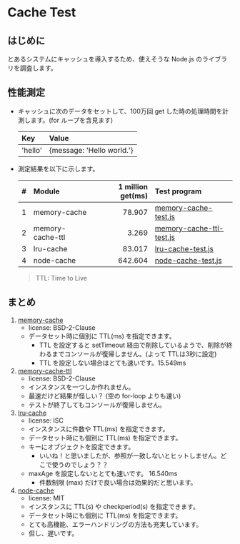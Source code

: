 # Cache Test
## はじめに
とあるシステムにキャッシュを導入するため、使えそうな Node.js のライブラリを調査します。

## 性能測定
* キャッシュに次のデータをセットして、100万回 get した時の処理時間を計測します。(for ループを含見ます)

    | Key     | Value                     |
    |:--------|:--------------------------|
    | 'hello' | {message: 'Hello world.'} |

* 測定結果を以下に示します。

    | # | Module           | 1 million get(ms) | Test program                                         |
    |--:|:-----------------|------------------:|:-----------------------------------------------------|
    | 1 | memory-cache     | 78.907            | [memory-cache-test.js](memory-cache-test.js)         |
    | 2 | memory-cache-ttl | 3.269             | [memory-cache-ttl-test.js](memory-cache-ttl-test.js) |
    | 3 | lru-cache        | 83.017            | [lru-cache-test.js](lru-cache-test.js)               |
    | 4 | node-cache       | 642.604           | [node-cache-test.js](node-cache-test.js)             |

    > TTL: Time to Live

## まとめ
1. [memory-cache](https://www.npmjs.com/package/memory-cache)
    - license: BSD-2-Clause
    - データセット時に個別に TTL(ms) を指定できます。
        - TTL を設定すると setTimeout 経由で削除しているようで、削除が終わるまでコンソールが復帰しません。(よって TTLは3秒に設定)
        - TTL を設定しない場合はとても速いです。15.549ms
1. [memory-cache-ttl](https://www.npmjs.com/package/memory-cache-ttl)
    - license: BSD-2-Clause
    - インスタンスを一つしか作れません。
    - 最速だけど結果が怪しい？ (空の for-loop よりも速い)
    - テストが終了してもコンソールが復帰しません。
1. [lru-cache](https://www.npmjs.com/package/lru-cache)
    - license: ISC
    - インスタンスに件数や TTL(ms) を指定できます。
    - データセット時にも個別に TTL(ms) を指定できます。
    - キーにオブジェクトを設定できます。
        - いいね！と思いましたが、参照が一致しないとヒットしません。どこで使うのでしょう？？
    - maxAge を設定しないととても速いです。 16.540ms
        - 件数制限 (max) だけで良い場合は効果的だと思います。
1. [node-cache](https://www.npmjs.com/package/node-cache)
    - license: MIT
    - インスタンスに TTL(s) や checkperiod(s) を指定できます。
    - データセット時にも個別に TTL(ms) を指定できます。
    - とても高機能、エラーハンドリングの方法も充実しています。
    - 但し、遅いです。